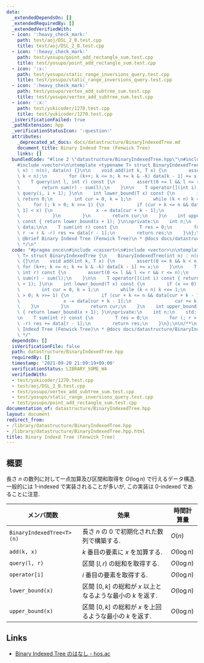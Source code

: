 ```yaml
---
data:
  _extendedDependsOn: []
  _extendedRequiredBy: []
  _extendedVerifiedWith:
  - icon: ':heavy_check_mark:'
    path: test/aoj/DSL_2_B.test.cpp
    title: test/aoj/DSL_2_B.test.cpp
  - icon: ':heavy_check_mark:'
    path: test/yosupo/point_add_rectangle_sum.test.cpp
    title: test/yosupo/point_add_rectangle_sum.test.cpp
  - icon: ':x:'
    path: test/yosupo/static_range_inversions_query.test.cpp
    title: test/yosupo/static_range_inversions_query.test.cpp
  - icon: ':heavy_check_mark:'
    path: test/yosupo/vertex_add_subtree_sum.test.cpp
    title: test/yosupo/vertex_add_subtree_sum.test.cpp
  - icon: ':x:'
    path: test/yukicoder/1270.test.cpp
    title: test/yukicoder/1270.test.cpp
  _isVerificationFailed: true
  _pathExtension: hpp
  _verificationStatusIcon: ':question:'
  attributes:
    _deprecated_at_docs: docs/datastructure/BinaryIndexedTree.md
    document_title: Binary Indexd Tree (Fenwick Tree)
    links: []
  bundledCode: "#line 2 \"datastructure/BinaryIndexedTree.hpp\"\n#include <cassert>\n\
    #include <vector>\n\ntemplate <typename T> struct BinaryIndexedTree {\n    BinaryIndexedTree(int\
    \ n) : n(n), data(n) {}\n\n    void add(int k, T x) {\n        assert(0 <= k &&\
    \ k < n);\n        for (k++; k <= n; k += k & -k) data[k - 1] += x;\n    }\n\n\
    \    T query(int l, int r) const {\n        assert(0 <= l && l <= r && r <= n);\n\
    \        return sum(r) - sum(l);\n    }\n\n    T operator[](int i) const { return\
    \ query(i, i + 1); }\n\n    int lower_bound(T x) const {\n        if (x <= 0)\
    \ return 0;\n        int cur = 0, k = 1;\n        while (k < n) k <<= 1;\n   \
    \     for (; k > 0; k >>= 1) {\n            if (cur + k <= n && data[cur + k -\
    \ 1] < x) {\n                x -= data[cur + k - 1];\n                cur += k;\n\
    \            }\n        }\n        return cur;\n    }\n    int upper_bound(T x)\
    \ const { return lower_bound(x + 1); }\n\nprivate:\n    int n;\n    std::vector<T>\
    \ data;\n\n    T sum(int r) const {\n        T res = 0;\n        for (; r > 0;\
    \ r -= r & -r) res += data[r - 1];\n        return res;\n    }\n};\n\n/**\n *\
    \ @brief Binary Indexd Tree (Fenwick Tree)\n * @docs docs/datastructure/BinaryIndexedTree.md\n\
    \ */\n"
  code: "#pragma once\n#include <cassert>\n#include <vector>\n\ntemplate <typename\
    \ T> struct BinaryIndexedTree {\n    BinaryIndexedTree(int n) : n(n), data(n)\
    \ {}\n\n    void add(int k, T x) {\n        assert(0 <= k && k < n);\n       \
    \ for (k++; k <= n; k += k & -k) data[k - 1] += x;\n    }\n\n    T query(int l,\
    \ int r) const {\n        assert(0 <= l && l <= r && r <= n);\n        return\
    \ sum(r) - sum(l);\n    }\n\n    T operator[](int i) const { return query(i, i\
    \ + 1); }\n\n    int lower_bound(T x) const {\n        if (x <= 0) return 0;\n\
    \        int cur = 0, k = 1;\n        while (k < n) k <<= 1;\n        for (; k\
    \ > 0; k >>= 1) {\n            if (cur + k <= n && data[cur + k - 1] < x) {\n\
    \                x -= data[cur + k - 1];\n                cur += k;\n        \
    \    }\n        }\n        return cur;\n    }\n    int upper_bound(T x) const\
    \ { return lower_bound(x + 1); }\n\nprivate:\n    int n;\n    std::vector<T> data;\n\
    \n    T sum(int r) const {\n        T res = 0;\n        for (; r > 0; r -= r &\
    \ -r) res += data[r - 1];\n        return res;\n    }\n};\n\n/**\n * @brief Binary\
    \ Indexd Tree (Fenwick Tree)\n * @docs docs/datastructure/BinaryIndexedTree.md\n\
    \ */"
  dependsOn: []
  isVerificationFile: false
  path: datastructure/BinaryIndexedTree.hpp
  requiredBy: []
  timestamp: '2021-09-20 21:09:19+09:00'
  verificationStatus: LIBRARY_SOME_WA
  verifiedWith:
  - test/yukicoder/1270.test.cpp
  - test/aoj/DSL_2_B.test.cpp
  - test/yosupo/vertex_add_subtree_sum.test.cpp
  - test/yosupo/static_range_inversions_query.test.cpp
  - test/yosupo/point_add_rectangle_sum.test.cpp
documentation_of: datastructure/BinaryIndexedTree.hpp
layout: document
redirect_from:
- /library/datastructure/BinaryIndexedTree.hpp
- /library/datastructure/BinaryIndexedTree.hpp.html
title: Binary Indexd Tree (Fenwick Tree)
---
```

## 概要
長さ $n$ の数列に対して一点加算及び区間和取得を $O(\log n)$ で行えるデータ構造. 一般的には 1-indexed で実装されることが多いが, この実装は 0-indexed であることに注意.

| メンバ関数                | 効果                                                          | 時間計算量  |
| ------------------------- | ------------------------------------------------------------- | ----------- |
| `BinaryIndexedTree<T>(n)` | 長さ $n$ の 0 で初期化された数列で構築する.                   | $O(n)$      |
| `add(k, x)`               | $k$ 番目の要素に $x$ を加算する.                              | $O(\log n)$ |
| `query(l, r)`             | 区間 $[l, r)$ の総和を取得する.                               | $O(\log n)$ |
| `operator[i]`             | $i$ 番目の要素を取得する.                                     | $O(\log n)$ |
| `lower_bound(x)`          | 区間 $[0, k]$ の総和が $x$ 以上となるような最小の $k$ を返す. | $O(\log n)$ |
| `upper_bound(x)`          | 区間 $[0, k]$ の総和が $x$ を上回るような最小の $k$ を返す.   | $O(\log n)$ |

## Links
- [Binary Indexed Tree のはなし - hos.ac](http://hos.ac/slides/20140319_bit.pdf)
